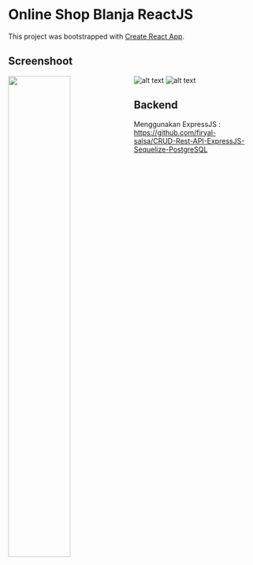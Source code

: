 # Online Shop Blanja ReactJS 

This project was bootstrapped with [Create React App](https://github.com/facebook/create-react-app).

## Screenshoot

![alt text](https://res.cloudinary.com/dvehyvk3d/image/upload/v1631118488/samples/blanja/signup_lf9lj6.png)
![alt text](https://res.cloudinary.com/dvehyvk3d/image/upload/v1631118489/samples/blanja/detailproduct_gt2nc7.png)
<img src="https://res.cloudinary.com/dvehyvk3d/image/upload/v1631118491/samples/blanja/home_rxvcgy.png" align="left" height="50%" width="50%" >

## Backend
  Menggunakan ExpressJS : https://github.com/firyal-salsa/CRUD-Rest-API-ExpressJS-Sequelize-PostgreSQL
